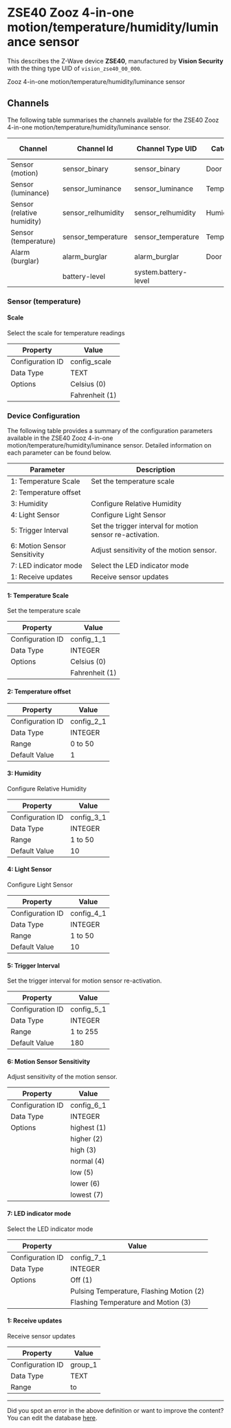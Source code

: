 
# ZSE40 Zooz 4-in-one motion/temperature/humidity/luminance sensor

This describes the Z-Wave device **ZSE40**, manufactured by **Vision Security** with the thing type UID of ```vision_zse40_00_000```. 

Zooz 4-in-one motion/temperature/humidity/luminance sensor

## Channels
The following table summarises the channels available for the ZSE40 Zooz 4-in-one motion/temperature/humidity/luminance sensor.

| Channel | Channel Id | Channel Type UID | Category | Item Type |
|---------|------------|------------------|----------|-----------|
| Sensor (motion) | sensor_binary | sensor_binary | Door | Switch |
| Sensor (luminance) | sensor_luminance | sensor_luminance | Temperature | Number |
| Sensor (relative humidity) | sensor_relhumidity | sensor_relhumidity | Humidity | Number |
| Sensor (temperature) | sensor_temperature | sensor_temperature | Temperature | Number |
| Alarm (burglar) | alarm_burglar | alarm_burglar | Door | Switch |
|  | battery-level | system.battery-level |  |  |



### Sensor (temperature)

#### Scale

Select the scale for temperature readings


| Property         | Value    |
|------------------|----------|
| Configuration ID | config_scale |
| Data Type        | TEXT || Default Value | 0 |
| Options | Celsius (0) |
|  | Fahrenheit (1) |






### Device Configuration
The following table provides a summary of the configuration parameters available in the ZSE40 Zooz 4-in-one motion/temperature/humidity/luminance sensor.
Detailed information on each parameter can be found below.

| Parameter   | Description |
|-------------|-------------|
| 1: Temperature Scale | Set the temperature scale |
| 2: Temperature offset |  |
| 3: Humidity | Configure Relative Humidity |
| 4: Light Sensor | Configure Light Sensor |
| 5: Trigger Interval | Set the trigger interval for motion sensor re-activation. |
| 6: Motion Sensor Sensitivity | Adjust sensitivity of the motion sensor. |
| 7: LED indicator mode | Select the LED indicator mode |
| 1: Receive updates | Receive sensor updates |




#### 1: Temperature Scale

Set the temperature scale


| Property         | Value    |
|------------------|----------|
| Configuration ID | config_1_1 |
| Data Type        | INTEGER || Default Value | 0 |
| Options | Celsius (0) |
|  | Fahrenheit (1) |






#### 2: Temperature offset




| Property         | Value    |
|------------------|----------|
| Configuration ID | config_2_1 |
| Data Type        | INTEGER |
| Range | 0 to 50 |
| Default Value | 1 |






#### 3: Humidity

Configure Relative Humidity


| Property         | Value    |
|------------------|----------|
| Configuration ID | config_3_1 |
| Data Type        | INTEGER |
| Range | 1 to 50 |
| Default Value | 10 |






#### 4: Light Sensor

Configure Light Sensor


| Property         | Value    |
|------------------|----------|
| Configuration ID | config_4_1 |
| Data Type        | INTEGER |
| Range | 1 to 50 |
| Default Value | 10 |






#### 5: Trigger Interval

Set the trigger interval for motion sensor re-activation.


| Property         | Value    |
|------------------|----------|
| Configuration ID | config_5_1 |
| Data Type        | INTEGER |
| Range | 1 to 255 |
| Default Value | 180 |






#### 6: Motion Sensor Sensitivity

Adjust sensitivity of the motion sensor.


| Property         | Value    |
|------------------|----------|
| Configuration ID | config_6_1 |
| Data Type        | INTEGER || Default Value | 4 |
| Options | highest (1) |
|  | higher (2) |
|  | high (3) |
|  | normal (4) |
|  | low (5) |
|  | lower (6) |
|  | lowest (7) |






#### 7: LED indicator mode

Select the LED indicator mode


| Property         | Value    |
|------------------|----------|
| Configuration ID | config_7_1 |
| Data Type        | INTEGER || Default Value | 3 |
| Options | Off (1) |
|  | Pulsing Temperature, Flashing Motion (2) |
|  | Flashing Temperature and Motion (3) |






#### 1: Receive updates

Receive sensor updates


| Property         | Value    |
|------------------|----------|
| Configuration ID | group_1 |
| Data Type        | TEXT |
| Range |  to  |






---

Did you spot an error in the above definition or want to improve the content?
You can edit the database [here](http://www.cd-jackson.com/index.php/zwave/zwave-device-database/zwave-device-list/devicesummary/307).

